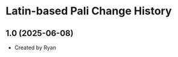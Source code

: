 Latin-based Pali Change History
====================

1.0 (2025-06-08)
----------------
* Created by Ryan
